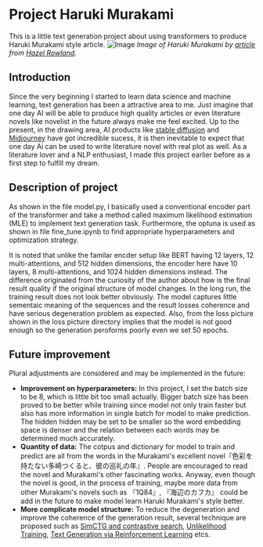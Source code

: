 # Project Haruki Murakami
This is a little text generation project about using transformers to produce Haruki Murakami style article. 
![Image](https://img.theculturetrip.com/1440x807/smart/wp-content/uploads/2011/08/screen-shot-2016-10-05-at-3-11-54-pm.png "Haruki Murakami")
*Image of Haruki Murakami by [article](https://theculturetrip.com/asia/japan/articles/japan-caught-between-cultures/) from [Hazel Rowland](https://theculturetrip.com/authors/hazel-rowland/)*.
## Introduction
Since the very beginning I started to learn data science and machine learning, text generation has been a attractive area to me. Just imagine that one day AI will be able to produce high quality articles or even literature novels like novelist in the future always make me feel excited. Up to the present, in the drawing area, AI products like [stable diffusion](https://stability.ai/blog/stable-diffusion-public-release) and [Midjourney](https://www.midjourney.com/home/?callbackUrl=%2Fapp%2F) have got incredible sucess, it is then inevitable to expect that one day Ai can be used to write literature novel with real plot as well. As a literature lover and a NLP enthusiast, I made this project earlier before as a first step to fulfill my dream. 
## Description of project
As shown in the file model.py, I basically used a conventional encoder part of the transformer and take a method called maximum likelihood estimation (MLE) to implement text generation task. Furthermore, the optuna is used as shown in file fine_tune.ipynb to find appropriate hyperparameters and optimization strategy. 

It is noted that unlike the familar encder setup like BERT having 12 layers, 12 multi-attentions, and 512 hidden dimensions, the encoder here have 10 layers, 8 multi-attentions, and 1024 hidden dimensions instead. The difference originated from the curiosity of the author about how is the final result quality if the original structure of model changes. In the long run, the training result does not look better obviously. The model captures little sementaic meaning of the sequences and the result losses coherence and have serious degeneration problem as expected. Also, from the loss picture shown in the loss picture directory implies that the model is not good enough so the generation peroforms poorly even we set 50 epochs.   
## Future improvement
Plural adjustments are considered and may be implemented in the future:
* **Improvement on hyperparameters:** In this project, I set the batch size to be 8, which is little bit too small actually. Bigger batch size has been proved to be better while training since model not only train faster but also has more information in single batch for model to make prediction. The hidden hidden may be set to be smaller so the word embedding space is denser and the relation between each words may be determined much accurately.
* **Quantity of data:** The cotpus and dictionary for model to train and predict are all from the words in the Murakami's excellent novel『色彩を持たない多崎つくると、彼の巡礼の年』. People are encouraged to read the novel and Murakami's other fascinating works. Anyway, even though the novel is good, in the process of training, maybe more data from other Murakami's novels such as 『1Q84』, 『海辺のカフカ』 could be add in the future to make model learn Haruki Murakami's style better.
* **More complicate model structure:** To reduce the degeneration and improve the coherence of the generation result, several technique are proposed such as [SimCTG and contrastive search](https://arxiv.org/abs/2202.06417), [Unlikelihood Training](https://arxiv.org/abs/1908.04319), [Text Generation via Reinforcement Learning](https://arxiv.org/abs/1809.10736) etcs.
